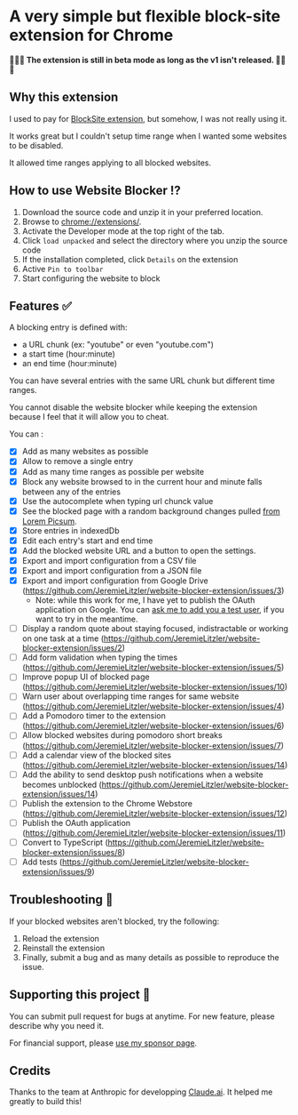 # A very simple but flexible block-site extension for Chrome

**🚨🚨🚨 The extension is still in beta mode as long as the v1 isn't released. 🚨🚨🚨**

## Why this extension

I used to pay for [BlockSite extension](https://blocksite.co/), but somehow, I was not really using it.

It works great but I couldn't setup time range when I wanted some websites to be disabled.

It allowed time ranges applying to all blocked websites.

## How to use Website Blocker ⁉️

1. Download the source code and unzip it in your preferred location.
2. Browse to [chrome://extensions/](chrome://extensions/).
3. Activate the Developer mode at the top right of the tab.
4. Click `load unpacked` and select the directory where you unzip the source code
5. If the installation completed, click `Details` on the extension
6. Active `Pin to toolbar`
7. Start configuring the website to block

## Features ✅

A blocking entry is defined with:

- a URL chunk (ex: "youtube" or even "youtube.com")
- a start time (hour:minute)
- an end time (hour:minute)

You can have several entries with the same URL chunk but different time ranges.

You cannot disable the website blocker while keeping the extension because I feel that it will allow you to cheat.

You can :

- [x] Add as many websites as possible
- [x] Allow to remove a single entry
- [x] Add as many time ranges as possible per website
- [x] Block any website browsed to in the current hour and minute falls between any of the entries
- [x] Use the autocomplete when typing url chunck value
- [x] See the blocked page with a random background changes pulled [from Lorem Picsum](https://picsum.photos/).
- [x] Store entries in indexedDb
- [x] Edit each entry's start and end time
- [x] Add the blocked website URL and a button to open the settings.
- [x] Export and import configuration from a CSV file
- [x] Export and import configuration from a JSON file
- [x] Export and import configuration from Google Drive (https://github.com/JeremieLitzler/website-blocker-extension/issues/3)
  - Note: while this work for me, I have yet to publish the OAuth application on Google. You can [ask me to add you a test user](https://iamjeremie.me/page/contact-me/?utm_source=GitHub&utm_medium=social), if you want to try in the meantime.
- [ ] Display a random quote about staying focused, indistractable or working on one task at a time (https://github.com/JeremieLitzler/website-blocker-extension/issues/2)
- [ ] Add form validation when typing the times (https://github.com/JeremieLitzler/website-blocker-extension/issues/5)
- [ ] Improve popup UI of blocked page (https://github.com/JeremieLitzler/website-blocker-extension/issues/10)
- [ ] Warn user about overlapping time ranges for same website (https://github.com/JeremieLitzler/website-blocker-extension/issues/4)
- [ ] Add a Pomodoro timer to the extension (https://github.com/JeremieLitzler/website-blocker-extension/issues/6)
- [ ] Allow blocked websites during pomodoro short breaks (https://github.com/JeremieLitzler/website-blocker-extension/issues/7)
- [ ] Add a calendar view of the blocked sites (https://github.com/JeremieLitzler/website-blocker-extension/issues/14)
- [ ] Add the ability to send desktop push notifications when a website becomes unblocked (https://github.com/JeremieLitzler/website-blocker-extension/issues/14)
- [ ] Publish the extension to the Chrome Webstore (https://github.com/JeremieLitzler/website-blocker-extension/issues/12)
- [ ] Publish the OAuth application (https://github.com/JeremieLitzler/website-blocker-extension/issues/11)
- [ ] Convert to TypeScript (https://github.com/JeremieLitzler/website-blocker-extension/issues/8)
- [ ] Add tests (https://github.com/JeremieLitzler/website-blocker-extension/issues/9)

## Troubleshooting 🐞

If your blocked websites aren't blocked, try the following:

1. Reload the extension
2. Reinstall the extension
3. Finally, submit a bug and as many details as possible to reproduce the issue.

## Supporting this project 🙋

You can submit pull request for bugs at anytime. For new feature, please describe why you need it.

For financial support, please [use my sponsor page](https://iamjeremie.me/page/sponsor-me/?utm_source=GitHub&utm_medium=social).

## Credits

Thanks to the team at Anthropic for developping [Claude.ai](https://claude.ai?utm_source=Thank%2Dyou%2DAnthropic%2DTeam&utm_medium=social). It helped me greatly to build this!

